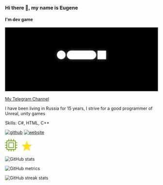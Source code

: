 ### Hi there 👋, my name is Eugene
#### I'm dev game

![my banner](https://github.com/phancyn/image/blob/main/Banner.png)

<a href="https://t.me/phancyn">My Telegram Channel</a>

I have been living in Russia for 15 years, I strive for a good programmer of Unreal, unity games

Skills: C#, HTML, C++



[<img src='https://cdn.jsdelivr.net/npm/simple-icons@3.0.1/icons/github.svg' alt='github' height='40'>](https://github.com/nelivv)  [<img src='https://cdn.jsdelivr.net/npm/simple-icons@3.0.1/icons/icloud.svg' alt='website' height='40'>](https://nelivv.github.io/index.html)  

<a href='https://docs.github.com/en/developers'><img src='https://raw.githubusercontent.com/acervenky/animated-github-badges/master/assets/devbadge.gif' width='40' height='40'></a> <a href='https://stars.github.com/'><img src='https://raw.githubusercontent.com/acervenky/animated-github-badges/master/assets/starbadge.gif' width='35' height='35'></a> 

![GitHub stats](https://github-readme-stats.vercel.app/api?username=nelivv&show_icons=true)  

![GitHub metrics](https://metrics.lecoq.io/nelivv)  

![GitHub streak stats](https://streak-stats.demolab.com/?user=nelivv)  

